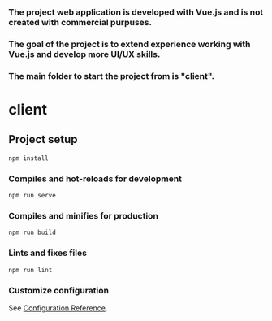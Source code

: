 ### The project web application is developed with Vue.js and is not created with commercial purpuses.
### The goal of the project is to extend experience working with Vue.js and develop more UI/UX skills.
### The main folder to start the project from is "client".

# client

## Project setup
```
npm install
```

### Compiles and hot-reloads for development
```
npm run serve
```

### Compiles and minifies for production
```
npm run build
```

### Lints and fixes files
```
npm run lint
```

### Customize configuration
See [Configuration Reference](https://cli.vuejs.org/config/).
